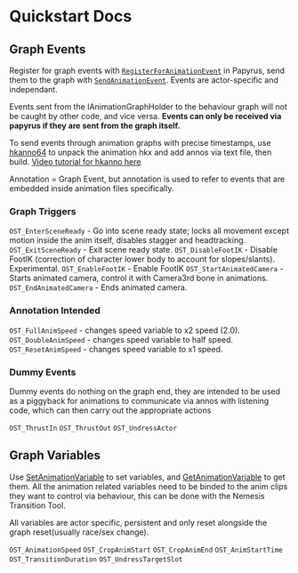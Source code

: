 # Quickstart Docs
## Graph Events
Register for graph events with [`RegisterForAnimationEvent`](https://www.creationkit.com/index.php?title=RegisterForAnimationEvent_-_Form) in Papyrus, send them to the graph with [`SendAnimationEvent`](https://www.creationkit.com/index.php?title=SendAnimationEvent_-_Debug). Events are actor-specific and independant.

Events sent from the IAnimationGraphHolder to the behaviour graph will not be caught by other code, and vice versa. **Events can only be received via papyrus if they are sent from the graph itself.**

To send events through animation graphs with precise timestamps, use [hkanno64](https://www.nexusmods.com/skyrimspecialedition/mods/54244) to unpack the animation hkx and add annos via text file, then build. [Video tutorial for hkanno here](https://www.youtube.com/watch?v=VFwW9dVUZiE)

Annotation = Graph Event, but annotation is used to refer to events that are embedded inside animation files specifically.
### Graph Triggers
`OST_EnterSceneReady` - Go into scene ready state; locks all movement except motion inside the anim itself, disables stagger and headtracking. 
`OST_ExitSceneReady` - Exit scene ready state.
`OST_DisableFootIK` - Disable FootIK (correction of character lower body to account for slopes/slants). Experimental.
`OST_EnableFootIK` - Enable FootIK
`OST_StartAnimatedCamera` - Starts animated camera, control it with Camera3rd bone in animations.
`OST_EndAnimatedCamera` - Ends animated camera.

### Annotation Intended
`OST_FullAnimSpeed` - changes speed variable to x2 speed (2.0). 
`OST_DoubleAnimSpeed` - changes speed variable to half speed.
`OST_ResetAnimSpeed` - changes speed variable to x1 speed.

### Dummy Events
Dummy events do nothing on the graph end, they are intended to be used as a piggyback for animations to communicate via annos with listening code, which can then carry out the appropriate actions

`OST_ThrustIn`
`OST_ThrustOut`
`OST_UndressActor`

## Graph Variables
Use [SetAnimationVariable<Type>](https://www.creationkit.com/index.php?title=SetAnimationVariableInt_-_ObjectReference) to set variables, and [GetAnimationVariable<Type>](https://www.creationkit.com/index.php?title=GetAnimationVariableInt_-_ObjectReference) to get them. All the animation related variables need to be binded to the anim clips they want to control via behaviour, this can be done with the Nemesis Transition Tool.
  
All variables are actor specific, persistent and only reset alongside the graph reset(usually race/sex change). 
  
`OST_AnimationSpeed` 
`OST_CropAnimStart` 
`OST_CropAnimEnd`
`OST_AnimStartTime`
`OST_TransitionDuration`
`OST_UndressTargetSlot`

